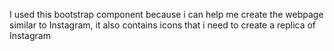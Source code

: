 I used this bootstrap component because i can help me create the webpage similar to Instagram, it also contains icons that i need to create a replica of Instagram 
